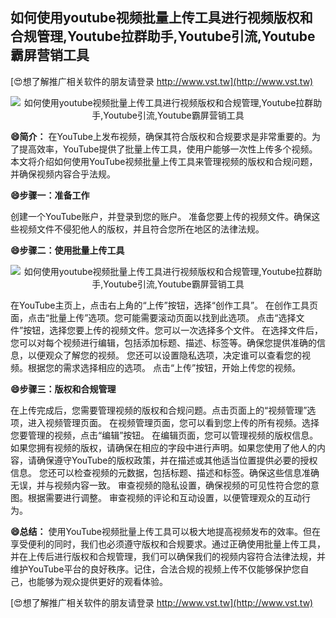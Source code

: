 ## **如何使用youtube视频批量上传工具进行视频版权和合规管理,Youtube拉群助手,Youtube引流,Youtube霸屏营销工具**

[😍想了解推广相关软件的朋友请登录 http://www.vst.tw](http://www.vst.tw)

 <center><img src="https://vst.tw/MP4/tuiguang/png/7.png" alt="如何使用youtube视频批量上传工具进行视频版权和合规管理,Youtube拉群助手,Youtube引流,Youtube霸屏营销工具"></center>

**😄简介：**
在YouTube上发布视频，确保其符合版权和合规要求是非常重要的。为了提高效率，YouTube提供了批量上传工具，使用户能够一次性上传多个视频。本文将介绍如何使用YouTube视频批量上传工具来管理视频的版权和合规问题，并确保视频内容合乎法规。

**😄步骤一：准备工作**

创建一个YouTube账户，并登录到您的账户。
准备您要上传的视频文件。确保这些视频文件不侵犯他人的版权，并且符合您所在地区的法律法规。

**😄步骤二：使用批量上传工具**

 <center><img src="https://vst.tw/MP4/tuiguang/png/6.png" alt="如何使用youtube视频批量上传工具进行视频版权和合规管理,Youtube拉群助手,Youtube引流,Youtube霸屏营销工具"></center>

在YouTube主页上，点击右上角的“上传”按钮，选择“创作工具”。
在创作工具页面，点击“批量上传”选项。您可能需要滚动页面以找到此选项。
点击“选择文件”按钮，选择您要上传的视频文件。您可以一次选择多个文件。
在选择文件后，您可以对每个视频进行编辑，包括添加标题、描述、标签等。确保您提供准确的信息，以便观众了解您的视频。
您还可以设置隐私选项，决定谁可以查看您的视频。根据您的需求选择相应的选项。
点击“上传”按钮，开始上传您的视频。

**😄步骤三：版权和合规管理**

在上传完成后，您需要管理视频的版权和合规问题。点击页面上的“视频管理”选项，进入视频管理页面。
在视频管理页面，您可以看到您上传的所有视频。选择您要管理的视频，点击“编辑”按钮。
在编辑页面，您可以管理视频的版权信息。如果您拥有视频的版权，请确保在相应的字段中进行声明。如果您使用了他人的内容，请确保遵守YouTube的版权政策，并在描述或其他适当位置提供必要的授权信息。
您还可以检查视频的元数据，包括标题、描述和标签。确保这些信息准确无误，并与视频内容一致。
审查视频的隐私设置，确保视频的可见性符合您的意图。根据需要进行调整。
审查视频的评论和互动设置，以便管理观众的互动行为。

**😄总结：**
使用YouTube视频批量上传工具可以极大地提高视频发布的效率。但在享受便利的同时，我们也必须遵守版权和合规要求。通过正确使用批量上传工具，并在上传后进行版权和合规管理，我们可以确保我们的视频内容符合法律法规，并维护YouTube平台的良好秩序。记住，合法合规的视频上传不仅能够保护您自己，也能够为观众提供更好的观看体验。

[😍想了解推广相关软件的朋友请登录 http://www.vst.tw](http://www.vst.tw)



